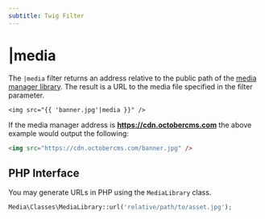 ```yaml
---
subtitle: Twig Filter
---
```

# |media

The `|media` filter returns an address relative to the public path of the [media manager library](../../cms/media/introduction.md). The result is a URL to the media file specified in the filter parameter.

```twig
<img src="{{ 'banner.jpg'|media }}" />
```

If the media manager address is __https://cdn.octobercms.com__ the above example would output the following:

```html
<img src="https://cdn.octobercms.com/banner.jpg" />
```

## PHP Interface

You may generate URLs in PHP using the `MediaLibrary` class.

```php
Media\Classes\MediaLibrary::url('relative/path/to/asset.jpg');
```
